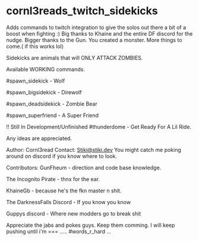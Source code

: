 # cornl3reads_twitch_sidekicks
Adds commands to twitch integration to give the solos out there a bit of a boost when fighting :)
Big thanks to Khaine and the entire DF discord for the nudge.
Bigger thanks to the Gun. You created a monster.
More things to come.( if this works lol) 

Sidekicks are animals that will ONLY ATTACK ZOMBIES.

Available WORKING commands.

#spawn_sidekick - Wolf 

#spawn_bigsidekick - Direwolf

#spawn_deadsidekick  - Zombie Bear 

#spawn_superfriend - A Super Friend

!! Still In Development/Unfinished
#thunderdome - Get Ready For A Lil Ride.

Any ideas are appreciated.

Author: Cornl3read 
Contact: Stiki@stiki.dev
You might catch me poking around on discord if you know where to look.

Contributors: 
GunFheum - direction and code base knowledge.

The Incognito Pirate - thnx for the ear.

KhaineGb - because he's the fkn master n shit.

The DarknessFalls Discord - If you know you know

Guppys discord - Where new modders go to break shit 

Appreciate the jabs and pokes guys. Keep them comming. 
I will keep pushing until i'm === .....
#words_r_hard
...
